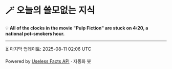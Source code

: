 # 🪄 오늘의 쓸모없는 지식

💡 **All of the clocks in the movie "Pulp Fiction" are stuck on 4:20, a national pot-smokers hour.**

---
⏳ 마지막 업데이트: 2025-08-11 02:06 UTC

Powered by [Useless Facts API](https://uselessfacts.jsph.pl/) · 자동화 봇